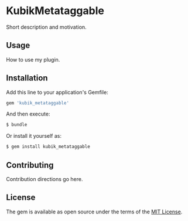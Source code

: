 # KubikMetataggable
Short description and motivation.

## Usage
How to use my plugin.

## Installation
Add this line to your application's Gemfile:

```ruby
gem 'kubik_metataggable'
```

And then execute:
```bash
$ bundle
```

Or install it yourself as:
```bash
$ gem install kubik_metataggable
```

## Contributing
Contribution directions go here.

## License
The gem is available as open source under the terms of the [MIT License](https://opensource.org/licenses/MIT).
